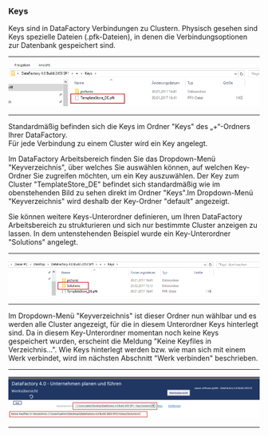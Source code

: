 ### Keys

Keys sind in DataFactory Verbindungen zu Clustern. Physisch gesehen sind Keys spezielle Dateien (.pfk-Dateien), in denen die Verbindungsoptionen zur Datenbank gespeichert sind.  

---
![](/Pictures/Excel-Client/Werk/Keys/keys_1.png)

---
Standardmäßig befinden sich die Keys im Ordner "Keys" des „+“-Ordners Ihrer DataFactory.  
Für jede Verbindung zu einem Cluster wird ein Key angelegt.

Im DataFactory Arbeitsbereich finden Sie das Dropdown-Menü "Keyverzeichnis", über welches Sie auswählen können, auf welchen Key-Ordner Sie zugreifen möchten, um ein Key auszuwählen. Der Key zum Cluster "TemplateStore_DE" befindet sich standardmäßig wie im obenstehenden Bild zu sehen direkt im Ordner "Keys".Im Dropdown-Menü "Keyverzeichnis" wird deshalb der Key-Ordner "default" angezeigt.

Sie können weitere Keys-Unterordner definieren, um Ihren DataFactory Arbeitsbereich zu strukturieren und sich nur bestimmte Cluster anzeigen zu lassen. In dem untenstehenden Beispiel wurde ein Key-Unterordner "Solutions" angelegt.

---
![](/Pictures/Excel-Client/Werk/Keys/keys_2.png)

---

Im Dropdown-Menü "Keyverzeichnis" ist dieser Ordner nun wählbar und es werden alle Cluster angezeigt, für die in diesem Unterordner Keys hinterlegt sind. Da in diesem Key-Unterordner momentan noch keine Keys gespeichert wurden, erscheint die Meldung "Keine Keyfiles in Verzeichnis...". Wie Keys hinterlegt werden bzw. wie man sich mit einem Werk verbindet, wird im nächsten Abschnitt "Werk verbinden" beschrieben.

---
![](/Pictures/Excel-Client/Werk/Keys/keys_3.png)

---



